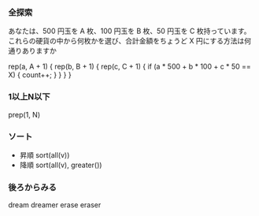 ### 全探索
あなたは、500 円玉を A 枚、100 円玉を B 枚、50 円玉を C 枚持っています。 これらの硬貨の中から何枚かを選び、合計金額をちょうど X 円にする方法は何通りありますか

  rep(a, A + 1) {
    rep(b, B + 1) {
      rep(c, C + 1) {
        if (a * 500 + b * 100 + c * 50 == X) {
          count++;
        }
      }
    }
  }

### 1以上N以下
prep(1, N)

### ソート
- 昇順
sort(all(v))
- 降順
sort(all(v), greater<int>())

### 後ろからみる
 dream dreamer erase eraser